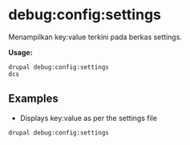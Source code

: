 # debug:config:settings
Menampilkan key:value terkini pada berkas settings.

**Usage:**
```
drupal debug:config:settings
dcs
```

## Examples
* Displays key:value as per the settings file
```
drupal debug:config:settings
```
